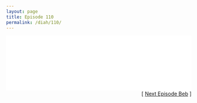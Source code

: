 ```yaml
---
layout: page
title: Episode 110
permalink: /diah/110/
---
```


<iframe allowfullscreen="true" frameborder="0" style="width:100%;" marginheight="0" marginwidth="0" mozallowfullscreen="true" scrolling="NO" src="//gdriveplayer.us/embed2.php?link=56tArAVGJMPbDLyCXSePSwGD1EJeeVE91%252BH4Pph%252Fbs7ViTW0V1jPdaNRdB0CWA%252BG1ZgQ%252BmlXGxHutp2A1ZNUsC0Euxwg%252BrukVNkDu%252B4iHRqGVeV0yhQIqNP7B6SauJ3IudJ3y6sOrjcdj5ulpCvOIP89UTEeSY9GIXSpRDKduwF7eruq2%252FNwyhn3biSG5ujli3PvEcOxHIryeE62TC7vty&amp;no_adult=yes" webkitallowfullscreen="true"></iframe>

<div align="right">[ <a href="/diah/111/">Next Episode Beb</a> ]</div>

